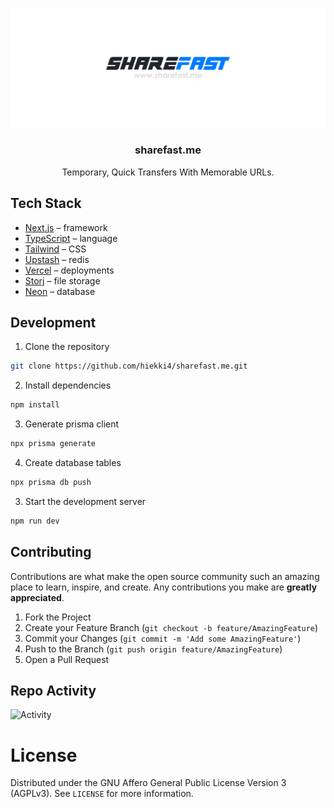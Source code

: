 <p align="center">
  <a href="https://github.com/hiekki4/sharefast">
   <img src="/public/background.png" alt="Logo">
  </a>

  <h3 align="center">sharefast.me</h3>

  <p align="center">
    Temporary, Quick Transfers With Memorable URLs.
  </p>
</p>

## Tech Stack

- [Next.js](https://nextjs.org/) – framework
- [TypeScript](https://www.typescriptlang.org/) – language
- [Tailwind](https://tailwindcss.com/) – CSS
- [Upstash](https://upstash.com/) – redis
- [Vercel](https://vercel.com/) – deployments
- [Storj](https://storj.io/) – file storage
- [Neon](https://neon.tech/) – database


## Development

1. Clone the repository

```bash
git clone https://github.com/hiekki4/sharefast.me.git
```

2. Install dependencies

```bash
npm install
```

3. Generate prisma client

```bash
npx prisma generate
```

4. Create database tables

```bash 
npx prisma db push
```

3. Start the development server

```bash
npm run dev
```

## Contributing

Contributions are what make the open source community such an amazing place to learn, inspire, and create. Any contributions you make are **greatly appreciated**.

1. Fork the Project
2. Create your Feature Branch (`git checkout -b feature/AmazingFeature`)
3. Commit your Changes (`git commit -m 'Add some AmazingFeature'`)
4. Push to the Branch (`git push origin feature/AmazingFeature`)
5. Open a Pull Request


## Repo Activity

![Activity](https://repobeats.axiom.co/api/embed/446ff580911c57b49e2049c8722604ca2ecf07dd.svg "Repobeats analytics image")

# License

Distributed under the GNU Affero General Public License Version 3 (AGPLv3). See `LICENSE` for more information.
